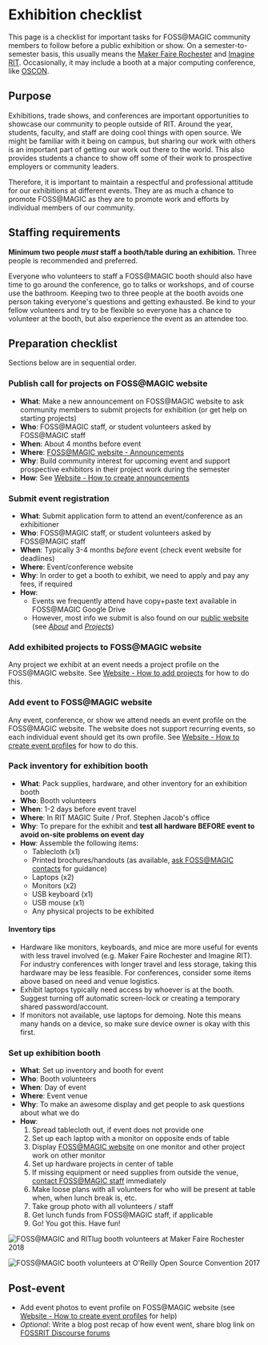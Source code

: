 Exhibition checklist
====================

This page is a checklist for important tasks for FOSS@MAGIC community members to follow before a public exhibition or show.
On a semester-to-semester basis, this usually means the [Maker Faire Rochester](https://rochester.makerfaire.com/) and [Imagine RIT](https://www.rit.edu/imagine/).
Occasionally, it may include a booth at a major computing conference, like [OSCON](https://fossrit.github.io/events/2017/05/10/oscon/).


## Purpose

Exhibitions, trade shows, and conferences are important opportunities to showcase our community to people outside of RIT.
Around the year, students, faculty, and staff are doing cool things with open source.
We might be familiar with it being on campus, but sharing our work with others is an important part of getting our work out there to the world.
This also provides students a chance to show off some of their work to prospective employers or community leaders.

Therefore, it is important to maintain a respectful and professional attitude for our exhibitions at different events.
They are as much a chance to promote FOSS@MAGIC as they are to promote work and efforts by individual members of our community.


## Staffing requirements

**Minimum two people _must_ staff a booth/table during an exhibition.**
Three people is recommended and preferred.

Everyone who volunteers to staff a FOSS@MAGIC booth should also have time to go around the conference, go to talks or workshops, and of course use the bathroom.
Keeping two to three people at the booth avoids one person taking everyone's questions and getting exhausted.
Be kind to your fellow volunteers and try to be flexible so everyone has a chance to volunteer at the booth, but also experience the event as an attendee too.


## Preparation checklist

Sections below are in sequential order.

### Publish call for projects on FOSS@MAGIC website

* **What**: Make a new announcement on FOSS@MAGIC website to ask community members to submit projects for exhibition (or get help on starting projects)
* **Who**: FOSS@MAGIC staff, or student volunteers asked by FOSS@MAGIC staff
* **When**: About 4 months before event
* **Where**: [FOSS@MAGIC website - Announcements](https://fossrit.github.io/announcements/)
* **Why**: Build community interest for upcoming event and support prospective exhibitors in their project work during the semester
* **How**: See [Website - How to create announcements](/infra/website "Scroll down to 'How to create announcements' section")

### Submit event registration

* **What**: Submit application form to attend an event/conference as an exhibitioner
* **Who**: FOSS@MAGIC staff, or student volunteers asked by FOSS@MAGIC staff
* **When**: Typically 3-4 months _before_ event (check event website for deadlines)
* **Where**: Event/conference website
* **Why**: In order to get a booth to exhibit, we need to apply and pay any fees, if required
* **How**:
    * Events we frequently attend have copy+paste text available in FOSS@MAGIC Google Drive
    * However, most info we submit is also found on our [public website](https://fossrit.github.io) (see [_About_](https://fossrit.github.io/about/) and [_Projects_](https://fossrit.github.io/projects/))

### Add exhibited projects to FOSS@MAGIC website

Any project we exhibit at an event needs a project profile on the FOSS@MAGIC website.
See [Website - How to add projects](/infra/website "Scroll down to 'How to add projects' section") for how to do this.

### Add event to FOSS@MAGIC website

Any event, conference, or show we attend needs an event profile on the FOSS@MAGIC website.
The website does not support recurring events, so each individual event should get its own profile.
See [Website - How to create event profiles](/infra/website "Scroll down to 'How to create event profiles' section") for how to do this.

### Pack inventory for exhibition booth

* **What**: Pack supplies, hardware, and other inventory for an exhibition booth
* **Who**: Booth volunteers
* **When**: 1-2 days before event travel
* **Where**: In RIT MAGIC Suite / Prof. Stephen Jacob's office
* **Why**: To prepare for the exhibit and **test all hardware BEFORE event to avoid on-site problems on event day**
* **How**: Assemble the following items:
    * Tablecloth (x1)
    * Printed brochures/handouts (as available, [ask FOSS@MAGIC contacts](/about/contact) for guidance)
    * Laptops (x2)
    * Monitors (x2)
    * USB keyboard (x1)
    * USB mouse (x1)
    * Any physical projects to be exhibited

#### Inventory tips

* Hardware like monitors, keyboards, and mice are more useful for events with less travel involved (e.g. Maker Faire Rochester and Imagine RIT).
  For industry conferences with longer travel and less storage, taking this hardware may be less feasible.
  For conferences, consider some items above based on need and venue logistics.
* Exhibit laptops typically need access by whoever is at the booth.
  Suggest turning off automatic screen-lock or creating a temporary shared password/account.
* If monitors not available, use laptops for demoing.
  Note this means many hands on a device, so make sure device owner is okay with this first.

### Set up exhibition booth

* **What**: Set up inventory and booth for event
* **Who**: Booth volunteers
* **When**: Day of event
* **Where**: Event venue
* **Why**: To make an awesome display and get people to ask questions about what we do
* **How**:
    1. Spread tablecloth out, if event does not provide one
    1. Set up each laptop with a monitor on opposite ends of table
    1. Display [FOSS@MAGIC website](https://fossrit.github.io) on one monitor and other project work on other monitor
    1. Set up hardware projects in center of table
    1. If missing equipment or need supplies from outside the venue, [contact FOSS@MAGIC staff](/about/contact) immediately
    1. Make loose plans with all volunteers for who will be present at table when, when lunch break is, etc.
    1. Take group photo with all volunteers / staff
    1. Get lunch funds from FOSS@MAGIC staff, if applicable
    1. Go!
       You got this.
       Have fun!

![FOSS@MAGIC and RITlug booth volunteers at Maker Faire Rochester 2018](/_static/community/exhibition-checklist-maker-faire.jpg)

![FOSS@MAGIC booth volunteers at O'Reilly Open Source Convention 2017](/_static/community/exhibition-checklist-oscon.jpg)


## Post-event

* Add event photos to event profile on FOSS@MAGIC website (see [Website - How to create event profiles](/infra/website "Scroll down to 'How to create event profiles' section") for help)
* _Optional_: Write a blog post recap of how event went, share blog link on [FOSSRIT Discourse forums](/infra/discourse)
